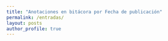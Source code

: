 ```yaml
---
title: "Anotaciones en bitácora por Fecha de publicación"
permalink: /entradas/
layout: posts
author_profile: true
---
```

